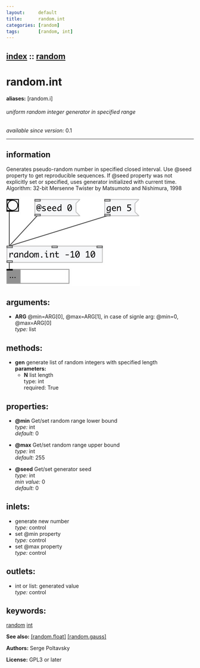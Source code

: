 ```yaml
---
layout:     default
title:      random.int
categories: [random]
tags:       [random, int]
---
```

[index](index.html) :: [random](category_random.html)
---

# random.int
**aliases:** [random.i]


###### uniform random integer generator in specified range

*available since version:* 0.1

---


## information
Generates pseudo-random number in specified closed interval. Use @seed property to get reproducible sequences. If @seed property was not explicitly set or specified, uses generator initialized with current time. Algorithm: 32-bit Mersenne Twister by Matsumoto and Nishimura, 1998


[![example](../examples/img/random.int.jpg)](../examples/pd/random.int.pd)



## arguments:

* **ARG**
@min=ARG[0], @max=ARG[1], in case of signle arg: @min=0, @max=ARG[0]<br>
_type:_ list<br>



## methods:

* **gen**
generate list of random integers with specified length<br>
  __parameters:__
  - **N** list length<br>
    type: int <br>
    required: True <br>




## properties:

* **@min** 
Get/set random range lower bound<br>
_type:_ int<br>
_default:_ 0<br>

* **@max** 
Get/set random range upper bound<br>
_type:_ int<br>
_default:_ 255<br>

* **@seed** 
Get/set generator seed<br>
_type:_ int<br>
_min value:_ 0<br>
_default:_ 0<br>



## inlets:

* generate new number<br>
_type:_ control
* set @min property<br>
_type:_ control
* set @max property<br>
_type:_ control



## outlets:

* int or list: generated value<br>
_type:_ control



## keywords:

[random](keywords/random.html)
[int](keywords/int.html)



**See also:**
[\[random.float\]](random.float.html)
[\[random.gauss\]](random.gauss.html)




**Authors:** Serge Poltavsky




**License:** GPL3 or later





